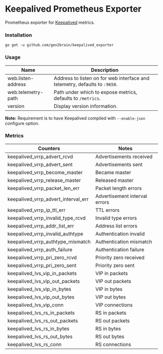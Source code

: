 # Keepalived Prometheus Exporter

Prometheus exporter for [Keepalived](https://keepalived.org) metrics.

### Installation

    go get -u github.com/gen2brain/keepalived_exporter

### Usage

| Name               | Description                                                                |
|--------------------|----------------------------------------------------------------------------|
| web.listen-address | Address to listen on for web interface and telemetry, defaults to `:9650`. |
| web.telemetry-path | Path under which to expose metrics, defaults to `/metrics`.                |
| version            | Display version information.                                               |

**Note:** Requirement is to have Keepalived compiled with `--enable-json` configure option.

### Metrics

| Counters                            | Notes                         |
|-------------------------------------|-------------------------------|
| keepalived_vrrp_advert_rcvd         | Advertisements received       |
| keepalived_vrrp_advert_sent         | Advertisements sent           |
| keepalived_vrrp_become_master       | Became master                 |
| keepalived_vrrp_release_master      | Released master               |
| keepalived_vrrp_packet_len_err      | Packet length errors          |
| keepalived_vrrp_advert_interval_err | Advertisement interval errors |
| keepalived_vrrp_ip_ttl_err          | TTL errors                    |
| keepalived_vrrp_invalid_type_rcvd   | Invalid type errors           |
| keepalived_vrrp_addr_list_err       | Address list errors           |
| keepalived_vrrp_invalid_authtype    | Authentication invalid        |
| keepalived_vrrp_authtype_mismatch   | Authentication mismatch       |
| keepalived_vrrp_auth_failure        | Authentication failure        |
| keepalived_vrrp_pri_zero_rcvd       | Priority zero received        |
| keepalived_vrrp_pri_zero_sent       | Priority zero sent            |
| keepalived_lvs_vip_in_packets       | VIP in packets                |
| keepalived_lvs_vip_out_packets      | VIP out packets               |
| keepalived_lvs_vip_in_bytes         | VIP in bytes                  |
| keepalived_lvs_vip_out_bytes        | VIP out bytes                 |
| keepalived_lvs_vip_conn             | VIP connections               |
| keepalived_lvs_rs_in_packets        | RS in packets                 |
| keepalived_lvs_rs_out_packets       | RS out packets                |
| keepalived_lvs_rs_in_bytes          | RS in bytes                   |
| keepalived_lvs_rs_out_bytes         | RS out bytes                  |
| keepalived_lvs_rs_conn              | RS connections                |
